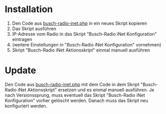 # Installation
1. Den Code aus [busch-radio-inet.php](busch-radio-inet.php) in ein neues Skript kopieren
2. Das Skript ausführen
3. IP-Adresse vom Radio in das Skript "Busch-Radio iNet Konfiguration" eintragen
4. (weitere Einstellungen in "Busch-Radio iNet Konfiguration" vornehmen)
5. Skript "Busch-Radio iNet Aktionsskript" einmal manuell ausführen

# Update
Den Code aus [busch-radio-inet.php](busch-radio-inet.php) mit dem Code in dem Skript "Busch-Radio iNet Aktionsskript" ersetzen und es einmal manuell ausführen.
Je nach Versionssprung, muss eventuell das Skript "Busch-Radio iNet Konfiguration" vorher gelöscht werden. Danach muss das Skript neu konfiguriert werden.
